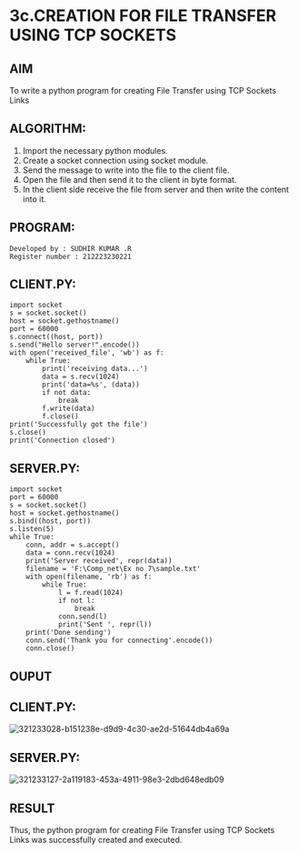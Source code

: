 # 3c.CREATION FOR FILE TRANSFER USING TCP SOCKETS
## AIM
To write a python program for creating File Transfer using TCP Sockets Links
## ALGORITHM:
1. Import the necessary python modules.
2. Create a socket connection using socket module.
3. Send the message to write into the file to the client file.
4. Open the file and then send it to the client in byte format.
5. In the client side receive the file from server and then write the content into it.
## PROGRAM:
```
Developed by : SUDHIR KUMAR .R
Register number : 212223230221
```
## CLIENT.PY:
```
import socket
s = socket.socket()
host = socket.gethostname()
port = 60000
s.connect((host, port))
s.send("Hello server!".encode())
with open('received_file', 'wb') as f:
    while True:
        print('receiving data...')
        data = s.recv(1024)
        print('data=%s', (data))
        if not data:
            break
        f.write(data)
        f.close()
print('Successfully got the file')
s.close()
print('Connection closed')

```
## SERVER.PY:
```
import socket
port = 60000
s = socket.socket()
host = socket.gethostname()
s.bind((host, port))
s.listen(5)
while True:
    conn, addr = s.accept()
    data = conn.recv(1024)
    print('Server received', repr(data))
    filename = 'F:\Comp_net\Ex no 7\sample.txt'
    with open(filename, 'rb') as f:
        while True:
            l = f.read(1024)
            if not l:
                break
            conn.send(l)
            print('Sent ', repr(l))
    print('Done sending')
    conn.send('Thank you for connecting'.encode())
    conn.close()
```
## OUPUT
## CLIENT.PY:

![321233028-b151238e-d9d9-4c30-ae2d-51644db4a69a](https://github.com/Sudhirr5/3c.FILE_TRANSFER_USING_TCP_SOCKETS/assets/139332214/63e24c48-f3f7-4bcf-8560-32893440340c)


## SERVER.PY:

![321233127-2a119183-453a-4911-98e3-2dbd648edb09](https://github.com/Sudhirr5/3c.FILE_TRANSFER_USING_TCP_SOCKETS/assets/139332214/4fffb665-94c8-42da-aacd-a7b084b8c63a)

## RESULT
Thus, the python program for creating File Transfer using TCP Sockets Links was 
successfully created and executed.
